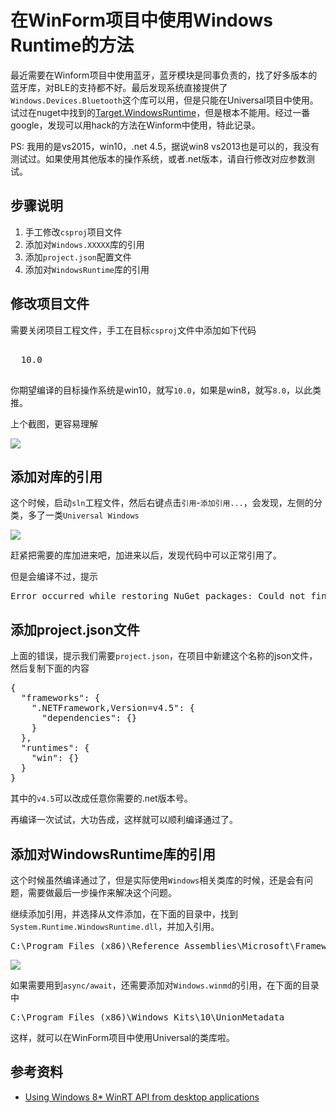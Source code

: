 # 在WinForm项目中使用Windows Runtime的方法

最近需要在Winform项目中使用蓝牙，蓝牙模块是同事负责的，找了好多版本的蓝牙库，对BLE的支持都不好。最后发现系统直接提供了`Windows.Devices.Bluetooth`这个库可以用，但是只能在Universal项目中使用。试过在nuget中找到的[Target.WindowsRuntime](https://github.com/jamesqo/Target.WindowsRuntime)，但是根本不能用。经过一番google，发现可以用hack的方法在Winform中使用，特此记录。

PS: 我用的是vs2015，win10，.net 4.5，据说win8 vs2013也是可以的，我没有测试过。如果使用其他版本的操作系统，或者.net版本，请自行修改对应参数测试。

## 步骤说明

1. 手工修改`csproj`项目文件
2. 添加对`Windows.XXXXX`库的引用
3. 添加`project.json`配置文件
4. 添加对`WindowsRuntime`库的引用

## 修改项目文件

需要关闭项目工程文件，手工在目标`csproj`文件中添加如下代码

<pre class="xml">
<PropertyGroup>
  <TargetPlatformVersion>10.0</TargetPlatformVersion>
</PropertyGroup>
</pre>

你期望编译的目标操作系统是win10，就写`10.0`，如果是win8，就写`8.0`，以此类推。

上个截图，更容易理解

![](http://jennal.com/wp-content/uploads/2016/04/uwraw-1.png)

## 添加对库的引用

这个时候，启动`sln`工程文件，然后右键点击`引用`-`添加引用...`，会发现，左侧的分类，多了一类`Universal Windows`

![](http://jennal.com/wp-content/uploads/2016/04/uwraw-2.png)

赶紧把需要的库加进来吧，加进来以后，发现代码中可以正常引用了。

但是会编译不过，提示

<pre>
Error occurred while restoring NuGet packages: Could not find file 'C:\Users\user\Documents\Visual Studio 2015\Projects\TestWindowsRuntimeTarget\TestWindowsRuntimeTarget\project.json'.
</pre>

## 添加project.json文件

上面的错误，提示我们需要`project.json`，在项目中新建这个名称的json文件，然后复制下面的内容

<pre class="json">
{
  "frameworks": {
    ".NETFramework,Version=v4.5": {
      "dependencies": {}
    }
  },
  "runtimes": {
    "win": {}
  }
}
</pre>

其中的`v4.5`可以改成任意你需要的.net版本号。

再编译一次试试，大功告成，这样就可以顺利编译通过了。

## 添加对WindowsRuntime库的引用

这个时候虽然编译通过了，但是实际使用`Windows`相关类库的时候，还是会有问题，需要做最后一步操作来解决这个问题。

继续添加引用，并选择从文件添加，在下面的目录中，找到`System.Runtime.WindowsRuntime.dll`，并加入引用。

<pre>
C:\Program Files (x86)\Reference Assemblies\Microsoft\Framework\.NETCore\v4.5
</pre>

![](http://jennal.com/wp-content/uploads/2016/04/uwraw-3.png)

如果需要用到`async/await`，还需要添加对`Windows.winmd`的引用，在下面的目录中

<pre>
C:\Program Files (x86)\Windows Kits\10\UnionMetadata
</pre>

这样，就可以在WinForm项目中使用Universal的类库啦。

## 参考资料

- [Using Windows 8* WinRT API from desktop applications](https://software.intel.com/en-us/articles/using-winrt-apis-from-desktop-applications)